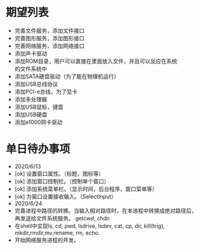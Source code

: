 # 期望列表
* 完善文件服务，添加文件接口  
* 完善图形服务，添加图形接口
* 完善网络服务，添加网络接口
* 添加声卡驱动
* 添加ROM目录，用户可以直接在里面放入文件，并且可以反应在系统  
    的文件系统中
* 添加SATA硬盘驱动（为了能在物理机运行）
* 添加USB总线协议
* 添加PCI-e总线，为了显卡
* 添加多处理器
* 添加USB鼠标，键盘
* 添加USB硬盘
* 添加e1000网卡驱动

# 单日待办事项
* 2020/6/13
* [ok] 设置窗口属性。（标题，图标等）
* [ok] 添加窗口控制栏。（控制单个窗口）
* [ok] 添加系统菜单栏。（显示时间，后台程序，窗口菜单等）
* [ok] 为窗口设置接收输入。（SelectInput）
* 2020/6/24
* 完善进程中路径的转换。当输入相对路径时，在本进程中转换成绝对路径后，再发送给文件系统服务。
    getcwd, chdir.
* 在shell中实现ls, cd, pwd, lsdrive, lsdev, cat, cp, dir, kill(trig), mkdir,rmdir,mv,rename, rm, echo.
* 开始网络服务进程的开发。
